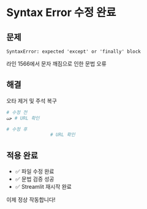 # Syntax Error 수정 완료

## 문제
```
SyntaxError: expected 'except' or 'finally' block
```

라인 1566에서 문자 깨짐으로 인한 문법 오류

## 해결
오타 제거 및 주석 복구

```python
# 수정 전
حت # URL 확인

# 수정 후
                # URL 확인
```

## 적용 완료
- ✅ 파일 수정 완료
- ✅ 문법 검증 성공
- ✅ Streamlit 재시작 완료

이제 정상 작동합니다!


